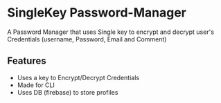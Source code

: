 # SingleKey Password-Manager

A Password Manager that uses Single key to encrypt and decrypt user's Credentials (username, Password, Email and Comment)

## Features
- Uses a key to Encrypt/Decrypt  Credentials
- Made for CLI
- Uses DB (firebase) to store profiles
 
